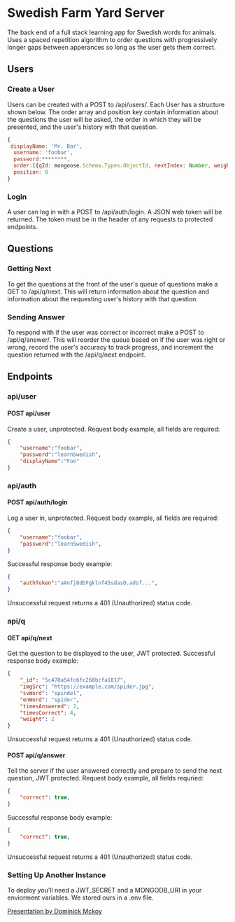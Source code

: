# Swedish Farm Yard Server  

The back end of a full stack learning app for Swedish words for animals. Uses a spaced repetition algorithm to order questions with progressively longer gaps between apperances so long as the user gets them correct.

## Users

### Create a User
Users can be created with a POST to /api/users/. Each User has a structure shown below. The order array and position key contain information about the questions the user will be asked, the order in which they will be presented, and the user's history with that question.
```js
{
 displayName: 'Mr. Bar',
  username: 'foobar',
  password:********,
  order:[{qId: mongoose.Schema.Types.ObjectId, nextIndex: Number, weight: Number, timesAnswered: Number, timesCorrect: Number}, ...],
  position: 0
}
```
### Login
A user can log in with a POST to /api/auth/login. A JSON web token will be returned. The token must be in the header of any requests to protected endpoints.

## Questions

### Getting Next
To get the questions at the front of the user's queue of questions make a GET to /api/q/next. This will return information about the question and information about the requesting user's history with that question.

### Sending Answer
To respond with if the user was correct or incorrect make a POST to /api/q/answer/. This will reorder the queue based on if the user was right or wrong, record the user's accuracy to track progress, and increment the question returned with the /api/q/next endpoint.  

## Endpoints

### api/user
#### POST api/user
Create a user, unprotected.
Request body example, all fields are required:
```json
{
    "username":"foobar",
    "password":"learnSwedish",
    "displayName":"Foo"
}
```

### api/auth
#### POST api/auth/login
Log a user in, unprotected.
Request body example, all fields are required:
```json
{
    "username":"foobar",
    "password":"learnSwedish",
}
```
Successful response body example:
```json
{
    "authToken":"aAnfj8dDFgklnf45sdasD.adsf...",
}
```
Unsuccessful request returns a 401 (Unauthorized) status code. 

### api/q
#### GET api/q/next
Get the question to be displayed to the user, JWT protected.
Successful response body example:
```json
{
    "_id": "5c478a54fc6fc260bcfa1817",
    "imgSrc": "https://example.com/spider.jpg",
    "svWord": "spindel",
    "enWord": "spider",
    "timesAnswered": 2,
    "timesCorrect": 4,
    "weight": 2
}
```
Unsuccessful request returns a 401 (Unauthorized) status code. 

#### POST api/q/answer
Tell the server if the user answered correctly and prepare to send the next question, JWT protected.
Request body example, all fields requried:
```json
{
    "correct": true,
}
```

Successful response body example:
```json
{
    "correct": true,
}
```
Unsuccessful request returns a 401 (Unauthorized) status code. 


### Setting Up Another Instance
To deploy you'll need a JWT_SECRET and a MONGODB_URI in your enviorment variables. We stored ours in a .env file.






[Presentation by Dominick Mckoy](https://prezi.com/view/AvAVg3rzgsmlSfPLHr72/)
